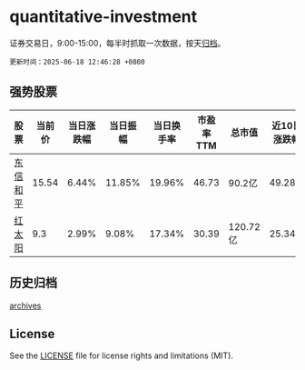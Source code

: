 # quantitative-investment

证券交易日，9:00-15:00，每半时抓取一次数据，按天[归档](archives)。

`更新时间：2025-06-18 12:46:28 +0800`

## 强势股票

|股票|当前价|当日涨跌幅|当日振幅|当日换手率|市盈率TTM|总市值|近10日涨跌幅|
|----|----|----|----|----|----|----|----|
|[东信和平](https://xueqiu.com/S/SZ002017)|15.54|6.44%|11.85%|19.96%|46.73|90.2亿|49.28%|
|[红太阳](https://xueqiu.com/S/SZ000525)|9.3|2.99%|9.08%|17.34%|30.39|120.72亿|25.34%|

## 历史归档

[archives](archives)

## License

See the [LICENSE](LICENSE) file for license rights and limitations (MIT).